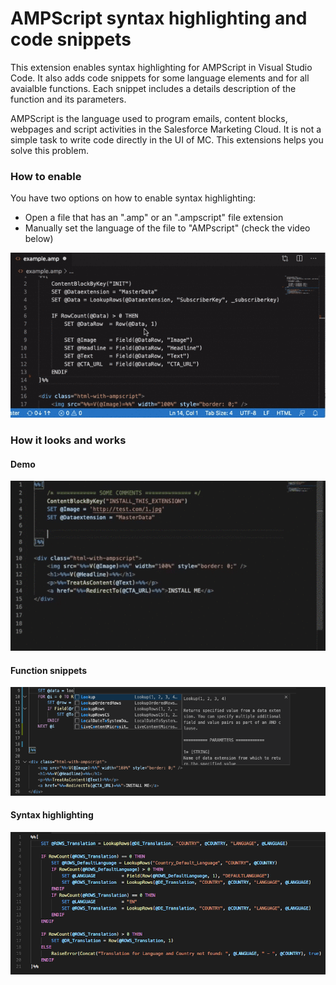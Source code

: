 # AMPScript syntax highlighting and code snippets

This extension enables syntax highlighting for AMPScript in Visual Studio Code. It also adds code snippets for some language elements and for all avaialble functions. Each snippet includes a details description of the function and its parameters.

AMPScript is the language used to program emails, content blocks, webpages and script activities in the Salesforce Marketing Cloud. It is not a simple task to write code directly in the UI of MC. This extensions helps you solve this problem.

### How to enable

You have two options on how to enable syntax highlighting:

* Open a file that has an ".amp" or an ".ampscript" file extension
* Manually set the language of the file to "AMPscript" (check the video below)

![AMPScript](https://raw.githubusercontent.com/Bizcuit/vscode-ampscript/master/screenshot_video_howto.gif)


### How it looks and works

#### Demo

![Demo](https://raw.githubusercontent.com/Bizcuit/vscode-ampscript/master/screenshot_video.gif)

#### Function snippets 

![Function snippets](https://raw.githubusercontent.com/Bizcuit/vscode-ampscript/master/screenshot_snippets.png)

#### Syntax highlighting

![Syntax highlighting](https://raw.githubusercontent.com/Bizcuit/vscode-ampscript/master/screenshot.png)
